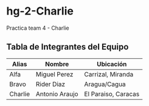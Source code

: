 # hg-2-Charlie

Practica team 4 - Charlie


## Tabla de Integrantes del Equipo

| Alias   | Nombre        | Ubicación             |
|---------|---------------|-----------------------|
| Alfa    | Miguel Perez|  Carrizal, Miranda   |
| Bravo   | Rider Diaz | Aragua/Cagua     |
| Charlie | Antonio Araujo | El Paraiso, Caracas |
